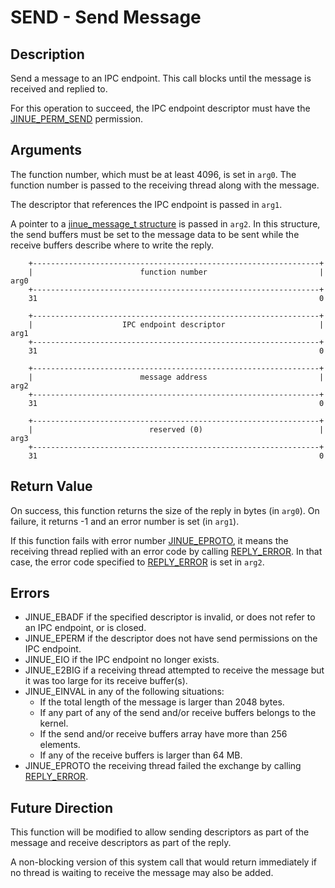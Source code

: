 # SEND - Send Message

## Description

Send a message to an IPC endpoint. This call blocks until the message is
received and replied to.

For this operation to succeed, the IPC endpoint descriptor must have the
[JINUE_PERM_SEND](../../include/jinue/shared/asm/permissions.h) permission.

## Arguments

The function number, which must be at least 4096, is set in `arg0`. The function
number is passed to the receiving thread along with the message.

The descriptor that references the IPC endpoint is passed in `arg1`. 

A pointer to a [jinue_message_t structure](../../include/jinue/shared/ipc.h)
is passed in `arg2`. In this structure, the send buffers must be set to the
message data to be sent while the receive buffers describe where to write the
reply.

```
    +----------------------------------------------------------------+
    |                        function number                         |  arg0
    +----------------------------------------------------------------+
    31                                                               0
    
    +----------------------------------------------------------------+
    |                    IPC endpoint descriptor                     |  arg1
    +----------------------------------------------------------------+
    31                                                               0

    +----------------------------------------------------------------+
    |                        message address                         |  arg2
    +----------------------------------------------------------------+
    31                                                               0

    +----------------------------------------------------------------+
    |                          reserved (0)                          |  arg3
    +----------------------------------------------------------------+
    31                                                               0
```

## Return Value

On success, this function returns the size of the reply in bytes (in `arg0`).
On failure, it returns -1 and an error number is set (in `arg1`).

If this function fails with error number
[JINUE_EPROTO](../../include/jinue/shared/asm/errno.h), it means the receiving
thread replied with an error code by calling [REPLY_ERROR](reply-error.md).
In that case, the error code specified to [REPLY_ERROR](reply-error.md) is set
in `arg2`.
    
## Errors

* JINUE_EBADF if the specified descriptor is invalid, or does not refer to an
IPC endpoint, or is closed.
* JINUE_EPERM if the descriptor does not have send permissions on the IPC
endpoint.
* JINUE_EIO if the IPC endpoint no longer exists.
* JINUE_E2BIG if a receiving thread attempted to receive the message but it was
too large for its receive buffer(s).
* JINUE_EINVAL in any of the following situations:
    * If the total length of the message is larger than 2048 bytes.
    * If any part of any of the send and/or receive buffers belongs to the kernel.
    * If the send and/or receive buffers array have more than 256 elements.
    * If any of the receive buffers is larger than 64 MB.
* JINUE_EPROTO the receiving thread failed the exchange by calling
[REPLY_ERROR](reply-error.md).

## Future Direction

This function will be modified to allow sending descriptors as part of the
message and receive descriptors as part of the reply.

A non-blocking version of this system call that would return immediately if no
thread is waiting to receive the message may also be added.
